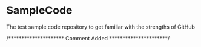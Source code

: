 SampleCode
==========

The test sample code repository to get familiar with the strengths of GitHub

/*********************
Comment Added
**********************/
